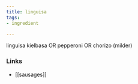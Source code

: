 ```yaml
---
title: linguisa
tags:
- ingredient

---
```

linguisa kielbasa OR pepperoni OR chorizo (milder)

### Links

* [[sausages]]
